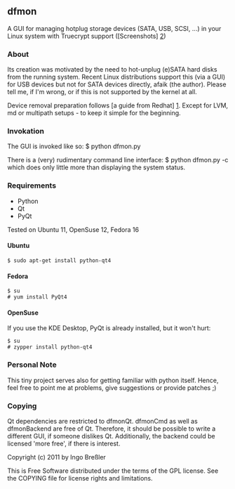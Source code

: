 ## dfmon

A GUI for managing hotplug storage devices (SATA, USB, SCSI, ...) in your 
Linux system with Truecrypt support ([Screenshots] [2])

[2]: http://wiki.github.com/ingob/dfmon/

### About

Its creation was motivated by the need to hot-unplug (e)SATA hard disks from the
running system. Recent Linux distributions support this (via a GUI) for USB 
devices but not for SATA devices directly, afaik (the author). Please tell me,
if I'm wrong, or if this is not supported by the kernel at all.

Device removal preparation follows [a guide from Redhat] [1]. Except for LVM,
md or multipath setups - to keep it simple for the beginning.

[1]: http://www.redhat.com/docs/en-US/Red_Hat_Enterprise_Linux/html/Online_Storage_Reconfiguration_Guide/removing_devices.html

### Invokation

The GUI is invoked like so:
	$ python dfmon.py

There is a (very) rudimentary command line interface:
	$ python dfmon.py -c
which does only little more than displaying the system status.

### Requirements

* Python
* Qt
* PyQt

Tested on Ubuntu 11, OpenSuse 12, Fedora 16

#### Ubuntu

	$ sudo apt-get install python-qt4

#### Fedora

	$ su
	# yum install PyQt4

#### OpenSuse

If you use the KDE Desktop, PyQt is already installed, but it won't hurt:

	$ su
	# zypper install python-qt4

### Personal Note

This tiny project serves also for getting familiar with python itself. Hence,
feel free to point me at problems, give suggestions or provide patches ;)

### Copying

Qt dependencies are restricted to dfmonQt. dfmonCmd as well as dfmonBackend
are free of Qt. Therefore, it should be possible to write a different GUI, if
someone dislikes Qt. Additionally, the backend could be licensed 'more free', if
there is interest.

Copyright (c) 2011 by Ingo Breßler

This is Free Software distributed under the terms of the GPL license. See the COPYING file for license rights and limitations.

